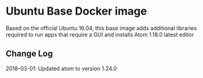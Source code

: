 # Ubuntu Base Docker image

Based on the official Ubuntu 16.04, this base image adds additional libraries required to run apps that require a GUI and installs Atom 1.18.0 latest editor

## Change Log

2018-03-01: Updated atom to version 1.24.0
